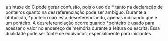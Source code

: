 a sintaxe do C pode gerar confusão, pois o uso de * tanto na declaração de ponteiros quanto na desreferenciação pode ser ambíguo. Durante a atribuição, *ponteiro não está desreferenciando, apenas indicando que é um ponteiro. A desreferenciação ocorre quando *ponteiro é usado para acessar o valor no endereço de memória durante a leitura ou escrita. Essa dualidade pode ser fonte de equívocos, especialmente para iniciantes.
